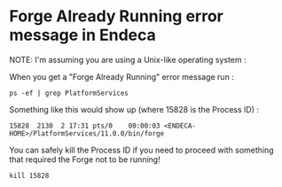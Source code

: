 Forge Already Running error message in Endeca
=========
NOTE: I'm assuming you are using a Unix-like operating system :

When you get a "Forge Already Running" error message run :

```
ps -ef | grep PlatformServices
```

Something like this would show up (where 15828 is the Process ID) :
```
15828  2130  2 17:31 pts/0    00:00:03 <ENDECA-HOME>/PlatformServices/11.0.0/bin/forge
```

You can safely kill the Process ID if you need to proceed with something that required the Forge not to be running!

```
kill 15828
```